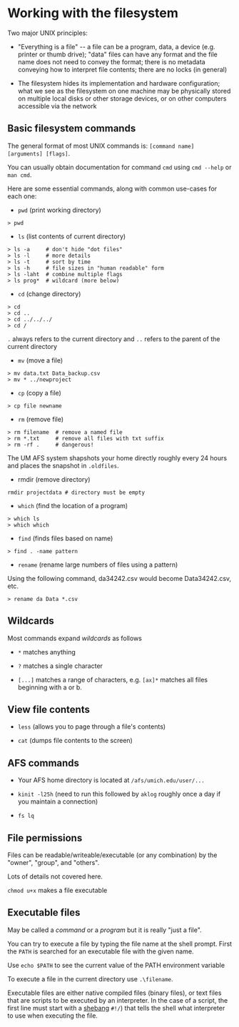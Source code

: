 Working with the filesystem
===========================

Two major UNIX principles:

* "Everything is a file" -- a file can be a program, data, a device
  (e.g. printer or thumb drive); "data" files can have any format and
  the file name does not need to convey the format; there is no
  metadata conveying how to interpret file contents; there are no
  locks (in general)

* The filesystem hides its implementation and hardware configuration;
  what we see as the filesystem on one machine may be physically
  stored on multiple local disks or other storage devices, or on other
  computers accessible via the network


Basic filesystem commands
-------------------------

The general format of most UNIX commands is: `[command name]
[arguments] [flags]`.

You can usually obtain documentation for command `cmd` using `cmd
--help` or `man cmd`.

Here are some essential commands, along with common use-cases for each one:

* `pwd` (print working directory)

```
> pwd
```

* `ls` (list contents of current directory)

```
> ls -a     # don't hide "dot files"
> ls -l     # more details
> ls -t     # sort by time
> ls -h     # file sizes in "human readable" form
> ls -laht  # combine multiple flags
> ls prog*  # wildcard (more below)
```

* `cd` (change directory)

```
> cd
> cd ..
> cd ../../../
> cd /
```

`.` always refers to the current directory and `..` refers to the
parent of the current directory

* `mv` (move a file)

```
> mv data.txt Data_backup.csv
> mv * ../newproject
```

* `cp` (copy a file)

```
> cp file newname
```

* `rm` (remove file)

```
> rm filename  # remove a named file
> rm *.txt     # remove all files with txt suffix
> rm -rf .     # dangerous!
```

The UM AFS system shapshots your home directly roughly every 24 hours
and places the snapshot in `.oldfiles`.

* rmdir (remove directory)

```
rmdir projectdata # directory must be empty
```

* `which` (find the location of a program)

```
> which ls
> which which
```

* `find` (finds files based on name)

```
> find . -name pattern
```

* `rename` (rename large numbers of files using a pattern)

Using the following command, da34242.csv would become Data34242.csv, etc.

```
> rename da Data *.csv
```

Wildcards
---------

Most commands expand *wildcards* as follows

* `*` matches anything

* `?` matches a single character

* `[...]` matches a range of characters, e.g. `[ax]*` matches all
  files beginning with a or b.


View file contents
------------------

* `less` (allows you to page through a file's contents)

* `cat` (dumps file contents to the screen)


AFS commands
------------

* Your AFS home directory is located at `/afs/umich.edu/user/...`

* `kinit -l25h` (need to run this followed by `aklog` roughly once a
  day if you maintain a connection)

* `fs lq`

File permissions
----------------

Files can be readable/writeable/executable (or any combination) by the
"owner", "group", and "others".

Lots of details not covered here.

`chmod u+x` makes a file executable

Executable files
----------------

May be called a *command* or a *program* but it is really "just a
file".

You can try to execute a file by typing the file name at the shell
prompt.  First the `PATH` is searched for an executable file with the
given name.

Use `echo $PATH` to see the current value of the PATH environment
variable

To execute a file in the current directory use `.\filename`.

Executable files are either native compiled files (binary files), or
text files that are scripts to be executed by an interpreter.  In the
case of a script, the first line must start with a
[shebang](https://en.wikipedia.org/wiki/Shebang_(Unix)) `#!/`) that
tells the shell what interpreter to use when executing the file.